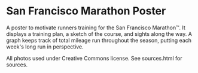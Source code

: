 # San Francisco Marathon Poster

A poster to motivate runners training for the San Francisco Marathon&trade;. It displays a training plan, a sketch of the course, and sights along the way. A graph keeps track of total mileage run throughout the season, putting each week's long run in perspective.

All photos used under Creative Commons license. See sources.html for sources.
